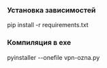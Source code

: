 ### Установка зависимостей
pip install -r requirements.txt

### Компиляция в exe
pyinstaller --onefile vpn-ozna.py
